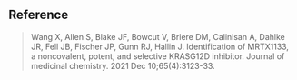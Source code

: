 ## Reference 
> Wang X, Allen S, Blake JF, Bowcut V, Briere DM, Calinisan A, Dahlke JR, Fell JB, Fischer JP, Gunn RJ, Hallin J. Identification of MRTX1133, a noncovalent, potent, and selective KRASG12D inhibitor. Journal of medicinal chemistry. 2021 Dec 10;65(4):3123-33.